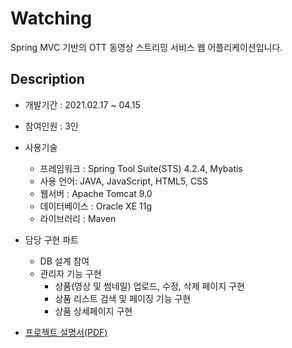 # Watching
Spring MVC 기반의 OTT 동영상 스트리밍 서비스 웹 어플리케이션입니다.

## Description
- 개발기간 : 2021.02.17 ~ 04.15
- 참여인원 : 3인
- 사용기술
  - 프레임워크 : Spring Tool Suite(STS) 4.2.4, Mybatis
  - 사용 언어: JAVA, JavaScript, HTML5, CSS
  - 웹서버 :  Apache Tomcat 9.0
  - 데이터베이스 : Oracle XE 11g
  - 라이브러리 : Maven

- 담당 구현 파트
  - DB 설계 참여
  - 관리자 기능 구현
    + 상품(영상 및 썸네일) 업로드, 수정, 삭제 페이지 구현
    + 상품 리스트 검색 및 페이징 기능 구현
    + 상품 상세페이지 구현

- [프로젝트 설명서(PDF)](https://drive.google.com/file/d/1gxsIp5k0JQ418tLZnG4CCOLPIdCGrbDA/view?usp=sharing)
